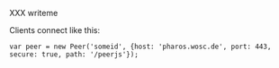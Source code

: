 XXX writeme

Clients connect like this:

```
var peer = new Peer('someid', {host: 'pharos.wosc.de', port: 443, secure: true, path: '/peerjs'});
```
